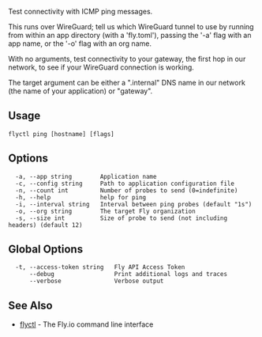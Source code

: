 Test connectivity with ICMP ping messages.

This runs over WireGuard; tell us which WireGuard tunnel to use by
running from within an app directory (with a 'fly.toml'), passing the
'-a' flag with an app name, or the '-o' flag with an org name.

With no arguments, test connectivity to your gateway, the first hop
in our network, to see if your WireGuard connection is working.

The target argument can be either a ".internal" DNS name in our network
(the name of your application) or "gateway".

## Usage
~~~
flyctl ping [hostname] [flags]
~~~

## Options

~~~
  -a, --app string        Application name
  -c, --config string     Path to application configuration file
  -n, --count int         Number of probes to send (0=indefinite)
  -h, --help              help for ping
  -i, --interval string   Interval between ping probes (default "1s")
  -o, --org string        The target Fly organization
  -s, --size int          Size of probe to send (not including headers) (default 12)
~~~

## Global Options

~~~
  -t, --access-token string   Fly API Access Token
      --debug                 Print additional logs and traces
      --verbose               Verbose output
~~~

## See Also

* [flyctl](/docs/flyctl/help/)	 - The Fly.io command line interface

